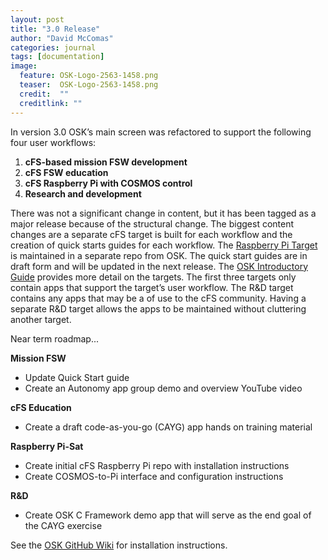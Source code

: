 ```yaml
---
layout: post
title: "3.0 Release"
author: "David McComas"
categories: journal
tags: [documentation]
image:
  feature: OSK-Logo-2563-1458.png
  teaser:  OSK-Logo-2563-1458.png
  credit:  ""
  creditlink: ""
---
```

<div>
<p>In version 3.0 OSK’s main screen was refactored to support the following four user workflows:</p>
<ol>
   <li><b>cFS-based mission FSW development</b></li>
   <li><b>cFS FSW education</b></li>
   <li><b>cFS Raspberry Pi with COSMOS control</b></li>
   <li><b>Research and development</b></li>
</ol>
There was not a significant change in content, but it has been tagged as a major release because of the structural change. The biggest content changes are a separate cFS target is built for each workflow and the creation of quick starts guides for each workflow. The <a href="https://github.com/OpenSatKit/pi-sat">Raspberry Pi Target</a> is maintained in a separate repo from OSK. The quick start guides are in draft form and will be updated in the next release.  The <a href="https://github.com/OpenSatKit/OpenSatKit/blob/master/docs/OSK-QS-Intro.pdf">OSK Introductory Guide</a> provides more detail on the targets. The first three targets only contain apps that support the target’s user workflow. The R&D target contains any apps that may be a of use to the cFS community. Having a separate R&D target allows the apps to be maintained without cluttering another target.



<p>Near term roadmap...</p>

<b>Mission FSW</b>
<ul>
   <li>Update Quick Start guide</li>
   <li>Create an Autonomy app group demo and overview YouTube video</li>
</ul>

<b>cFS Education</b>
<ul>
   <li>Create a draft code-as-you-go (CAYG) app hands on training material</li>
</ul>

<b>Raspberry Pi-Sat</b>
<ul>
   <li>Create initial cFS Raspberry Pi repo with installation instructions</li>
   <li>Create COSMOS-to-Pi interface and configuration instructions</li>
</ul>

<b>R&D</b>
<ul>
   <li>Create OSK C Framework demo app that will serve as the end goal of the CAYG exercise</li>
</ul>

<p>See the <a href="{{site.github.wiki-url}}">OSK GitHub Wiki</a> for installation instructions.</p>

</div>
